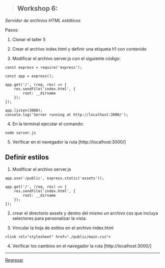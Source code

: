 > ## Workshop 6:

<em>Servidor de archivos HTML estáticos</em>

Pasos:

1. Clonar el taller 5

2. Crear el archivo index.html y definir una etiqueta h1 con contenido

3. Modificar el archivo server.js con el siguiente código:
```
const express = require('express');

const app = express();

app.get('/', (req, res) => {
	res.sendFile('index.html', {
        root: __dirname
    });
});

app.listen(3000);
console.log('Server running at http://localhost:3000/');
```

4. En la terminal ejecutar el comando:
```
node server.js
```

5. Verificar en el navegador la ruta [http://localhost:3000/]

## Definir estilos

1. Modificar el archivo server.js
```
app.use('/public', express.static('assets'));

app.get('/', (req, res) => {
	res.sendFile('index.html', {
		root: __dirname
	});
});
```

2. crear el directorio assets y dentro del mismo un archivo css que incluya selectores para personalizar la vista.

3. Vincular la hoja de estilos en el archivo index.html
```
<link rel="stylesheet" href="./public/main.css">
```

4. Verificar los cambios en el navegador la ruta [http://localhost:3000/]

<hr/>

<a href="../README.md">Regresar</a>